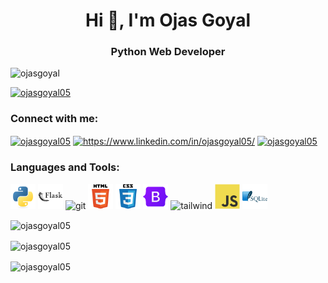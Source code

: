 <h1 align="center">Hi 👋, I'm Ojas Goyal</h1>
<h3 align="center">Python Web Developer</h3>

<p align="left"> <img src="https://komarev.com/ghpvc/?username=ojasgoyal&label=Profile%20views&color=0e75b6&style=flat" alt="ojasgoyal" /> </p>

<p align="left"> <a href="https://twitter.com/ojasgoyal05" target="blank"><img src="https://img.shields.io/twitter/follow/ojasgoyal05?logo=twitter&style=for-the-badge" alt="ojasgoyal05" /></a> </p>

<h3 align="left">Connect with me:</h3>
<p align="left">
<a href="https://twitter.com/ojasgoyal05" target="blank"><img align="center" src="https://raw.githubusercontent.com/rahuldkjain/github-profile-readme-generator/master/src/images/icons/Social/twitter.svg" alt="ojasgoyal05" height="30" width="40" /></a>
<a href="https://www.linkedin.com/in/ojasgoyal05/" target="blank"><img align="center" src="https://raw.githubusercontent.com/rahuldkjain/github-profile-readme-generator/master/src/images/icons/Social/linked-in-alt.svg" alt="https://www.linkedin.com/in/ojasgoyal05/" height="30" width="40" /></a>
<a href="https://instagram.com/ojasgoyal05" target="blank"><img align="center" src="https://raw.githubusercontent.com/rahuldkjain/github-profile-readme-generator/master/src/images/icons/Social/instagram.svg" alt="ojasgoyal05" height="30" width="40" /></a>
</p>

<h3 align="left">Languages and Tools:</h3>
<p align="left">
<img src="https://raw.githubusercontent.com/devicons/devicon/master/icons/python/python-original.svg" alt="python" width="40" height="40"/> 
<img style = "background-color:white;" src="https://raw.githubusercontent.com/devicons/devicon/master/icons/flask/flask-original-wordmark.svg" alt="flask" width="40" height="40"/> 
<img src="https://www.vectorlogo.zone/logos/git-scm/git-scm-icon.svg" alt="git" width="40" height="40"/>
<img src="https://raw.githubusercontent.com/devicons/devicon/master/icons/html5/html5-original-wordmark.svg" alt="html5" width="40" height="40"/>
<img src="https://raw.githubusercontent.com/devicons/devicon/master/icons/css3/css3-original-wordmark.svg" alt="css3" width="40" height="40"/> 
<img src="https://raw.githubusercontent.com/devicons/devicon/master/icons/bootstrap/bootstrap-original.svg" alt="css3" width="40" height="40"/> 
<img src="https://www.vectorlogo.zone/logos/tailwindcss/tailwindcss-icon.svg" alt="tailwind" width="40" height="40"/>
<img src="https://raw.githubusercontent.com/devicons/devicon/master/icons/javascript/javascript-original.svg" alt="javascript" width="40" height="40"/>
<img src="https://raw.githubusercontent.com/devicons/devicon/master/icons/sqlite/sqlite-original-wordmark.svg" alt="sqlite" width="40" height="40"/>
</p>

<p><img align="center" src="https://github-readme-stats.vercel.app/api/top-langs?username=ojasgoyal&show_icons=true&locale=en&layout=compact" alt="ojasgoyal05" /></p>

<p><img align="center" src="https://github-readme-stats.vercel.app/api?username=ojasgoyal&show_icons=true&locale=en" alt="ojasgoyal05" /></p>

<p><img align="center" src="https://github-readme-streak-stats.herokuapp.com/?user=ojasgoyal&" alt="ojasgoyal05" /></p>